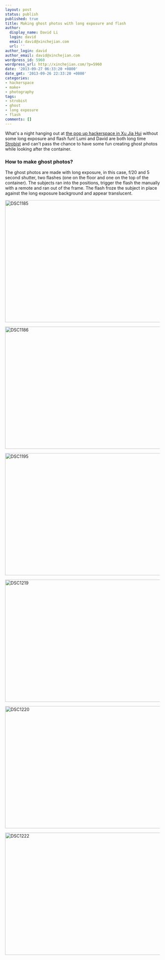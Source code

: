 ```yaml
---
layout: post
status: publish
published: true
title: Making ghost photos with long exposure and flash
author:
  display_name: David Li
  login: david
  email: david@xinchejian.com
  url: ''
author_login: david
author_email: david@xinchejian.com
wordpress_id: 5960
wordpress_url: http://xinchejian.com/?p=5960
date: '2013-09-27 06:33:20 +0800'
date_gmt: '2013-09-26 22:33:20 +0800'
categories:
- hackerspace
- make+
- photography
tags:
- strobist
- ghost
- long exposure
- flash
comments: []
---
```

<p>What's a night hanging out at <a href="http://xinchejian.com/2013/09/27/pop-up-hackerspace-in-grand-gateway-mall/">the pop up hackerspace in Xu Jia Hui</a> without some long exposure and flash fun! Lumi and David are both long time <a href="http://strobist.blogspot.com">Strobist</a> and can't pass the chance to have some fun creating ghost photos while looking after the container.</p></p>
<h3>How to make ghost photos?</h3></p>
<p>
The ghost photos are made with long exposure, in this case, f/20 and 5 second shutter, two flashes (one on the floor and one on the top of the container). The subjects ran into the positions, trigger the flash the manually with a remote and ran out of the frame. The flash froze the subject in place against the long exposure background and appear translucent.<br />
</p></p>
<p><img style="display:block; margin-left:auto; margin-right:auto;" src="http://xinchejian.com/wp-content/uploads/2013/09/DSC1185.jpg" alt="DSC1185" title="_DSC1185.jpg" border="0" width="600" height="398" /></p></p>
<p><img style="display:block; margin-left:auto; margin-right:auto;" src="http://xinchejian.com/wp-content/uploads/2013/09/DSC1186.jpg" alt="DSC1186" title="_DSC1186.jpg" border="0" width="600" height="398" /></p></p>
<p><img style="display:block; margin-left:auto; margin-right:auto;" src="http://xinchejian.com/wp-content/uploads/2013/09/DSC1195.jpg" alt="DSC1195" title="_DSC1195.jpg" border="0" width="600" height="398" /></p></p>
<p><img style="display:block; margin-left:auto; margin-right:auto;" src="http://xinchejian.com/wp-content/uploads/2013/09/DSC1219.jpg" alt="DSC1219" title="_DSC1219.jpg" border="0" width="600" height="398" /></p></p>
<p><img style="display:block; margin-left:auto; margin-right:auto;" src="http://xinchejian.com/wp-content/uploads/2013/09/DSC1220.jpg" alt="DSC1220" title="_DSC1220.jpg" border="0" width="600" height="398" /></p></p>
<p><img style="display:block; margin-left:auto; margin-right:auto;" src="http://xinchejian.com/wp-content/uploads/2013/09/DSC1222.jpg" alt="DSC1222" title="_DSC1222.jpg" border="0" width="600" height="398" /></p></p>
